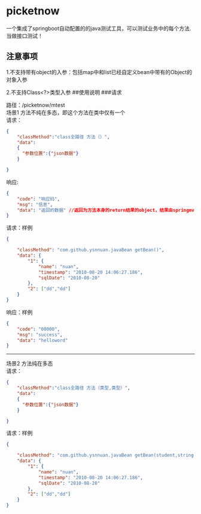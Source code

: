 # picketnow
一个集成了springboot自动配置的的java测试工具，可以测试业务中的每个方法.当做接口测试！

## **注意事项**
1.不支持带有object的入参：包括map中和list已经自定义bean中带有的Object的对象入参

2.不支持Class<?>类型入参
##使用说明
###请求

路径：/picketnow/mtest   
场景1 方法不纯在多态，即这个方法在类中仅有一个  
请求： 
```json
{
    "classMethod":"class全路径 方法（）",
    "data":
    {
      "参数位置":{"json数据"}
    }

}
```
响应:
```json
{
    "code": "响应码",
    "msg": "信息",
    "data": "返回的数据" //返回为方法本身的return结果的object，结果由springmvc序列化返回
}
```


请求：样例  
```json
{

    "classMethod": "com.github.ysnnuan.javaBean getBean()",
    "data": {
        "1": {
            "name": "nuan",
            "timestamp": "2010-08-20 14:06:27.186",
            "sqlDate": "2010-08-20"
        },
        "2": ["dd","dd"]
    }
}
```

响应：样例

```json
{
    "code": "00000",
    "msg": "success",
    "data": "helloword" 
}
```
---
场景2 方法纯在多态  
请求： 
```json
{
    "classMethod":"class全路径 方法（类型,类型）",
    "data":
    {
      "参数位置":{"json数据"}
    }

}
```

请求：样例  
```json
{

    "classMethod": "com.github.ysnnuan.javaBean getBean(student,string[],map,list,string,int)",
    "data": {
        "1": {
            "name": "nuan",
            "timestamp": "2010-08-20 14:06:27.186",
            "sqlDate": "2010-08-20"
        },
        "2": ["dd","dd"]
    }
}
```
